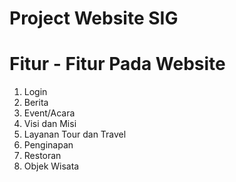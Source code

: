 # Project Website SIG
# Fitur - Fitur Pada Website
1. Login
2. Berita
3. Event/Acara
4. Visi dan Misi
5. Layanan Tour dan Travel
6. Penginapan
7. Restoran
8. Objek Wisata
